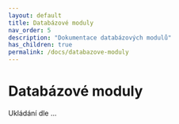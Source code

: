 ```yaml
---
layout: default
title: Databázové moduly
nav_order: 5
description: "Dokumentace databázových modulů"
has_children: true
permalink: /docs/databazove-moduly
---
```


# Databázové moduly

Ukládání dle ...

